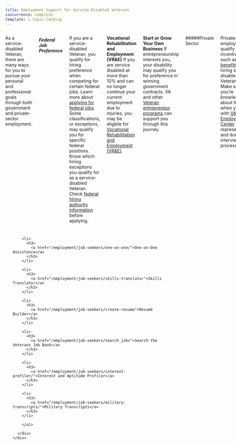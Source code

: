 ```yaml
---
title: Employment Support for Service-Disabled Veterans
concurrence: complete
template: 1-topic-landing
---
```


<div class="main" role="main" markdown="0">

<div class="section one" markdown="0">
<div class="primary" markdown="0">
<div class="row" markdown="0">
<div class="small-12 columns" markdown="1">

As a service-disabled Veteran, there are many ways for you to pursue your personal and professional goals through both government and private-sector employment.

##### Federal Job Preference

If you are a service-disabled Veteran, you qualify for hiring preference when competing for certain federal jobs. Learn more about [applying for federal jobs](/employment/job-seekers/federal-employment/). Some classifications, or exceptions, may qualify you for specific federal positions. Know which hiring exceptions you qualify for as a service-disabled Veteran. Check [federal hiring authority information](http://www.fedshirevets.gov/job/shav/) before applying.

**Vocational Rehabilitation and Employment (VR&E)**
If you are service disabled at more than 10% and can no longer continue your current employment due to injuries, you may be eligible for [Vocational Rehabilitation and Employment (VR&E)](/_dummy-placeholder.html). 

**Start or Grow Your Own Business**
If entrepreneurship interests you, your disability may qualify you for preference in winning government contracts. VA and other [Veteran entrepreneur programs](/education/advanced-training-and-certifications/entrepreneurship-training/) can support you through this journey. 

#####Private Sector

Private-sector employers may qualify for incentives such as [tax benefits](/employment/employers/)  when hiring service-disabled Veterans. Make sure you’re knowledgeable about this when you meet with [VA Employment Center](/employment/job-seekers/one-on-one/) representatives and during the interview process.

Credentialing and job training will help in your search. Check your [military transcripts](/employment/job-seekers/military-transcripts/) now to be sure they are accurate.

#####Learn more#####
Contact your local [Veteran Employment Specialist (VES)](http://vaforvets.va.gov/hr/RVECS/pages/rvecs-map.asp) or your [policy and benefits advocate](/disability-benefits/apply-for-benefits/help/) for more information.


</div>
</div>
</div>


<div class="navigation">
  <div class="row">
    <div class="small-12 columns">
        <ul class="small-block-grid-1 medium-block-grid-3 cards small">

        <li>
          <h3>
            <a href="/employment/job-seekers/one-on-one/">One-on-One Assistance</a>
          </h3>
        </li>

        <li>
          <h3>
            <a href="/employment/job-seekers/skills-translator">Skills Translator</a>
          </h3>
        </li>  

        <li>
          <h3>
            <a href="/employment/job-seekers/create-resume">Résumé Builder</a>
          </h3>  
        </li>

        <li>
          <h3>
            <a href="/employment/job-seekers/search_jobs">Search the Veterans Job Bank</a>
          </h3>
        </li>  

        <li>
          <h3>
            <a href="/employment/job-seekers/interest-profiler/">Interest and Aptitude Profiler</a>
          </h3>
        </li>

        <li>
          <h3>
            <a href="/employment/job-seekers/military-transcripts/">Military Transcripts</a>
          </h3>
        </li>    

        </ul>

      </div>
    </div>  
  </div>

</div>
